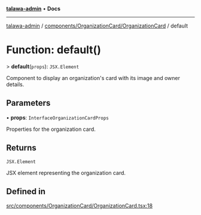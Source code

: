 [**talawa-admin**](../../../../README.md) • **Docs**

***

[talawa-admin](../../../../modules.md) / [components/OrganizationCard/OrganizationCard](../README.md) / default

# Function: default()

\> **default**(`props`): `JSX.Element`

Component to display an organization's card with its image and owner details.

## Parameters

• **props**: `InterfaceOrganizationCardProps`

Properties for the organization card.

## Returns

`JSX.Element`

JSX element representing the organization card.

## Defined in

[src/components/OrganizationCard/OrganizationCard.tsx:18](https://github.com/PalisadoesFoundation/talawa-admin/blob/7a991b3aa824070bd53d6367f1ce7f072321af88/src/components/OrganizationCard/OrganizationCard.tsx#L18)
